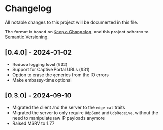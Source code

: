 # Changelog

All notable changes to this project will be documented in this file.

The format is based on [Keep a Changelog](https://keepachangelog.com/en/1.0.0/),
and this project adheres to [Semantic Versioning](https://semver.org/spec/v2.0.0.html).

## [0.4.0] - 2024-01-02
* Reduce logging level (#32)
* Support for Captive Portal URLs (#31)
* Option to erase the generics from the IO errors
* Make embassy-time optional

## [0.3.0] - 2024-09-10
* Migrated the client and the server to the `edge-nal` traits
* Migrated the server to only require `UdpSend` and `UdpReceive`, without the need to manipulate raw IP payloads anymore
* Raised MSRV to 1.77

